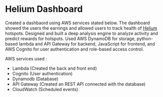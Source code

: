 # Helium Dashboard

Created a dashbaord using AWS services stated below. The dashboard showed the users the earnings and allowed users to track health of [Helium](https://www.helium.com/) hotspots. Designed and built a deep analysis engine to analyze activity and predict rewards for hotspots. Used AWS DynamoDB for storage, python-based lambda and API Gateway for backend, JavaScript for frontend, and AWS Cognito for user authentication and role-based access control.

AWS services used : 
- Lambda (Created the back and front end)
- Cognito (User authentication)
- Dynamodb (Database)
- API Gateway (Created an REST API connected with the database)
- CloudWatch (Scheduled events)
